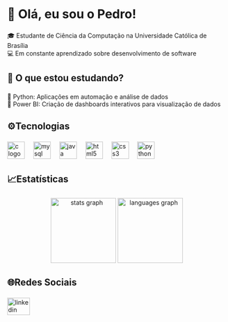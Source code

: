 <h1 align="left">👋 Olá, eu sou o Pedro!</h1>

###

<p align="left">🎓 Estudante de Ciência da Computação na Universidade Católica de Brasília  <br>💻 Em constante aprendizado sobre desenvolvimento de software </p>

###

<h2 align="left">🚀 O que estou estudando?</h2>

###

<p align="left">🔹 Python: Aplicações em automação e análise de dados  <br>🔹 Power BI: Criação de dashboards interativos para visualização de dados</p>

###

<h2 align="left">⚙️Tecnologias</h2>

###

<div align="left">
  <img src="https://cdn.jsdelivr.net/gh/devicons/devicon/icons/c/c-original.svg" height="40" alt="c logo"  />
  <img width="12" />
  <img src="https://cdn.jsdelivr.net/gh/devicons/devicon/icons/mysql/mysql-original.svg" height="40" alt="mysql logo"  />
  <img width="12" />
  <img src="https://cdn.jsdelivr.net/gh/devicons/devicon/icons/java/java-original.svg" height="40" alt="java logo"  />
  <img width="12" />
  <img src="https://cdn.jsdelivr.net/gh/devicons/devicon/icons/html5/html5-original.svg" height="40" alt="html5 logo"  />
  <img width="12" />
  <img src="https://cdn.jsdelivr.net/gh/devicons/devicon/icons/css3/css3-original.svg" height="40" alt="css3 logo"  />
  <img width="12" />
  <img src="https://cdn.jsdelivr.net/gh/devicons/devicon/icons/python/python-original.svg" height="40" alt="python logo"  />
</div>

###

<h2 align="left">📈Estatísticas</h2>

###

<div align="center">
  <img src="https://github-readme-stats.vercel.app/api?username=pedrolodonio&hide_title=false&hide_rank=true&show_icons=true&include_all_commits=true&count_private=true&disable_animations=false&theme=dracula&locale=en&hide_border=false&order=1" height="150" alt="stats graph"  />
  <img src="https://github-readme-stats.vercel.app/api/top-langs?username=pedrolodonio&locale=en&hide_title=false&layout=compact&card_width=320&langs_count=5&theme=dracula&hide_border=false&order=2" height="150" alt="languages graph"  />
</div>

###

###

<h2 align="left">🌐Redes Sociais</h2>

###

<div align="left">
  <a href="https://www.linkedin.com/in/pedrolodonio/" target="_blank">
    <img src="https://raw.githubusercontent.com/maurodesouza/profile-readme-generator/master/src/assets/icons/social/linkedin/default.svg" width="52" height="40" alt="linkedin logo"  />
  </a>
</div>

###
